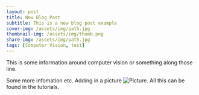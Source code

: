 ```yaml
---
layout: post
title: New Blog Post
subtitle: This is a new blog post example
cover-img: /assets/img/path.jpg
thumbnail-img: /assets/img/thumb.png
share-img: /assets/img/path.jpg
tags: [Computer Vision, test]
---
```



This is some information around computer vision or something along those line.  

Some more infomation etc. Adding in a picture ![Picture](/assets/img/path.jpg). All this can be found in the tutorials.

